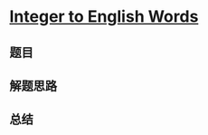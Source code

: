 # [Integer to English Words](https://leetcode.com/problems/integer-to-english-words/)
## 题目


## 解题思路


## 总结


